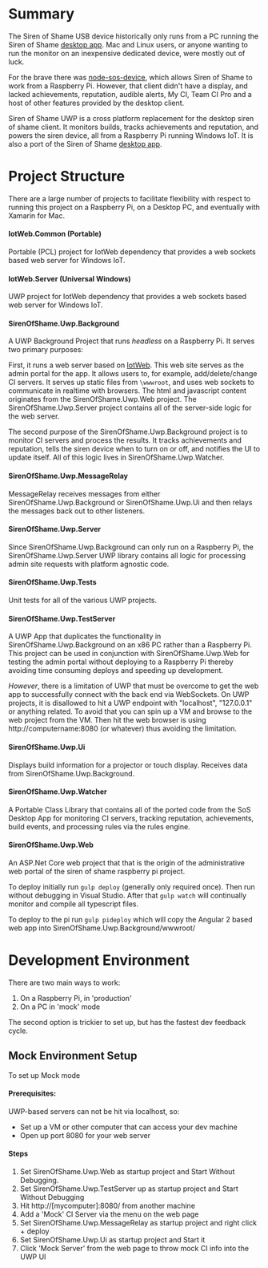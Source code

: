 # Summary

The Siren of Shame USB device historically 
only runs from a PC running 
the Siren of Shame [desktop app](https://github.com/AutomatedArchitecture/SirenOfShame).  Mac and
Linux users, or anyone wanting to run the monitor on an inexpensive dedicated device, were mostly out of luck.

For the brave there was [node-sos-device](https://github.com/AutomatedArchitecture/node-sos-device), 
which allows Siren of Shame to work from a 
Raspberry Pi.  However, that client didn't have a 
display, and lacked achievements, reputation, audible alerts, My CI, Team 
CI Pro and a host of other features provided by 
the desktop client.

Siren of Shame UWP is a cross platform replacement for the desktop siren of 
shame client. It monitors builds, tracks achievements and reputation, and powers the 
siren device, all from a Raspberry Pi running Windows IoT.  It is also a port of the Siren 
of Shame [desktop app](https://github.com/AutomatedArchitecture/SirenOfShame).

# Project Structure

There are a large number of projects to facilitate
flexibility with respect to running this project on a Raspberry Pi, on a Desktop PC, and eventually with Xamarin for Mac.

#### IotWeb.Common (Portable)

Portable (PCL) project for IotWeb dependency that provides a web sockets based web server for Windows IoT.

#### IotWeb.Server (Universal Windows)

UWP project for IotWeb dependency that provides a web sockets based web server for Windows IoT.

#### SirenOfShame.Uwp.Background

A UWP Background Project that runs _headless_ on
a Raspberry Pi.  It serves two primary purposes:

First, it runs a web server based on
[IotWeb](https://github.com/sensaura-public/iotweb).  This
web site serves as the admin portal for the app.  It
allows users to, for example, add/delete/change CI servers.  It 
serves up static files from `\wwwroot`, 
and uses web sockets to communicate in realtime with 
browsers.  The html and javascript content originates from the SirenOfShame.Uwp.Web 
project.  The SirenOfShame.Uwp.Server project contains all of
the server-side logic for the web server.

The second purpose of the SirenOfShame.Uwp.Background 
project is to monitor CI servers and process the results.  It
tracks achievements and reputation, tells the siren device when to
turn on or off, and notifies the UI to update itself.  All of this
logic lives in SirenOfShame.Uwp.Watcher.

#### SirenOfShame.Uwp.MessageRelay

MessageRelay receives messages from either
SirenOfShame.Uwp.Background or SirenOfShame.Uwp.Ui and then
relays the messages back out to other listeners.

#### SirenOfShame.Uwp.Server

Since SirenOfShame.Uwp.Background can only run on a Raspberry Pi, 
the SirenOfShame.Uwp.Server UWP library contains all logic for 
processing admin site requests with platform agnostic code.

#### SirenOfShame.Uwp.Tests

Unit tests for all of the various UWP projects.

#### SirenOfShame.Uwp.TestServer

A UWP App that duplicates the functionality in SirenOfShame.Uwp.Background 
on an x86 PC rather than a Raspberry Pi.  This project can be 
used in conjunction
with SirenOfShame.Uwp.Web for testing the admin portal without 
deploying to a Raspberry Pi thereby avoiding time consuming
deploys and speeding up development.

_However_, there is a limitation of UWP that must be overcome to 
get the web app to successfully connect with the
back end via WebSockets.  On UWP projects, it is disallowed
to hit a UWP endpoint with "localhost", "127.0.0.1" or anything
related.  To avoid that you can spin up a VM and browse to the
web project from the VM.  Then hit the web browser is using 
http://computername:8080 (or whatever) thus avoiding the limitation.

#### SirenOfShame.Uwp.Ui

Displays build information for a projector or touch display. Receives
data from SirenOfShame.Uwp.Background.

#### SirenOfShame.Uwp.Watcher

A Portable Class Library that contains all of the ported code from
the SoS Desktop App for monitoring CI servers, tracking reputation,
achievements, build events, and processing rules via the rules engine.

#### SirenOfShame.Uwp.Web

An ASP.Net Core web project that that is the origin
of the administrative web portal of the siren of 
shame raspberry pi project.

To deploy initially run `gulp deploy` (generally only required 
once).  Then run without debugging in Visual Studio.  After 
that `gulp watch` will continually monitor
and compile all typescript files.

To deploy to the pi run `gulp pideploy` which
will copy the Angular 2 based web app into SirenOfShame.Uwp.Background/wwwroot/

# Development Environment

There are two main ways to work:

1. On a Raspberry Pi, in 'production'
2. On a PC in 'mock' mode

The second option is trickier to set up, but has the fastest dev feedback cycle.

## Mock Environment Setup

To set up Mock mode

#### Prerequisites:
UWP-based servers can not be hit via localhost, so:

* Set up a VM or other computer that can access your dev machine
* Open up port 8080 for your web server

#### Steps
1. Set SirenOfShame.Uwp.Web as startup project and Start Without Debugging.
2. Set SirenOfShame.Uwp.TestServer up as startup project and Start Without Debugging
3. Hit http://[mycomputer]:8080/ from another machine
4. Add a 'Mock' CI Server via the menu on the web page
5. Set SirenOfShame.Uwp.MessageRelay as startup project and right click + deploy
6. Set SirenOfShame.Uwp.Ui as startup project and Start it
7. Click 'Mock Server' from the web page to throw mock CI info into the UWP UI
